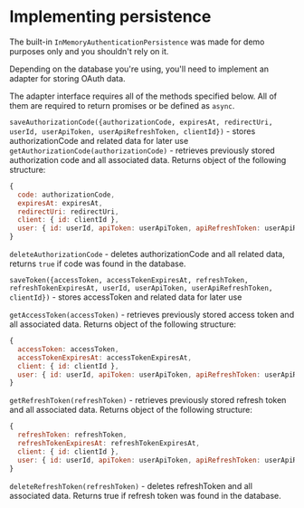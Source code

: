 # Implementing persistence

The built-in `InMemoryAuthenticationPersistence` was made for demo purposes only
and you shouldn't rely on it.

Depending on the database you're using, you'll need to implement an adapter
for storing OAuth data.

The adapter interface requires all of the methods specified below.
All of them are required to return promises or be defined as `async`.

`saveAuthorizationCode({authorizationCode, expiresAt, redirectUri, userId, userApiToken, userApiRefreshToken, clientId})` - stores authorizationCode and related data for later use
`getAuthorizationCode(authorizationCode)` - retrieves previously stored authorization code and all associated data. Returns object of the following structure:
```javascript
{
  code: authorizationCode,
  expiresAt: expiresAt,
  redirectUri: redirectUri,
  client: { id: clientId },
  user: { id: userId, apiToken: userApiToken, apiRefreshToken: userApiRefreshToken }
}
```

`deleteAuthorizationCode` - deletes authorizationCode and all related data, returns `true` if code was found in the database.

`saveToken({accessToken, accessTokenExpiresAt, refreshToken, refreshTokenExpiresAt, userId, userApiToken, userApiRefreshToken, clientId})` - stores accessToken and related data for later use

`getAccessToken(accessToken)` - retrieves previously stored access token and all associated data. Returns object of the following structure:
```javascript
{
  accessToken: accessToken,
  accessTokenExpiresAt: accessTokenExpiresAt,
  client: { id: clientId },
  user: { id: userId, apiToken: userApiToken, apiRefreshToken: userApiRefreshToken }
}
```

`getRefreshToken(refreshToken)` - retrieves previously stored refresh token and all associated data. Returns object of the following structure:
```javascript
{
  refreshToken: refreshToken,
  refreshTokenExpiresAt: refreshTokenExpiresAt,
  client: { id: clientId },
  user: { id: userId, apiToken: userApiToken, apiRefreshToken: userApiRefreshToken }
}
```

`deleteRefreshToken(refreshToken)` - deletes refreshToken and all associated data. Returns true if refresh token was found in the database.
